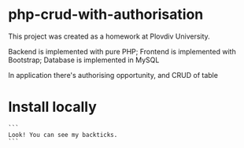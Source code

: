 # php-crud-with-authorisation

This project was created as a homework at Plovdiv University.

Backend is implemented with pure PHP; Frontend is implemented with Bootstrap; Database is implemented in MySQL


In application there's authorising opportunity, and CRUD of table


# Install locally

```` 
```
Look! You can see my backticks.
```
````

